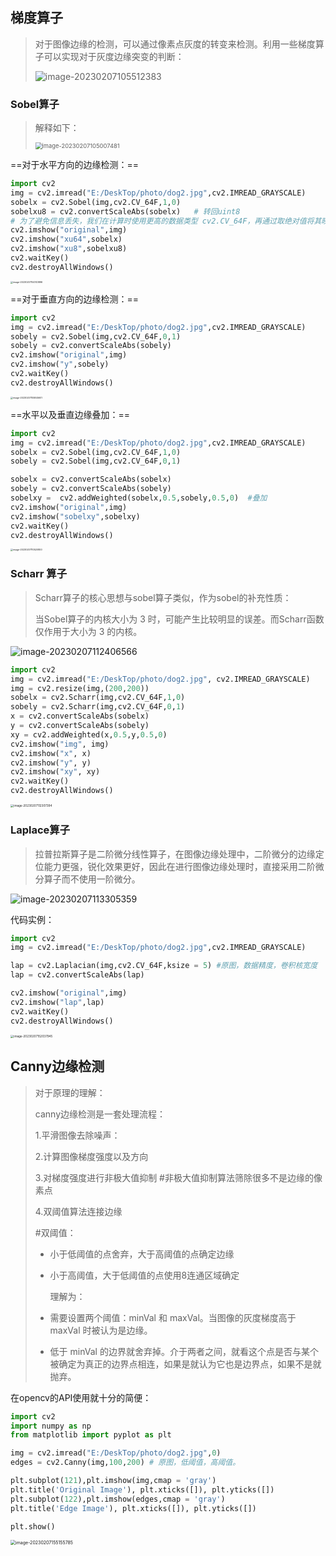 ## 梯度算子

> 对于图像边缘的检测，可以通过像素点灰度的转变来检测。利用一些梯度算子可以实现对于灰度边缘突变的判断：
>
> ![image-20230207105512383](https://yoga-typora-photo.oss-cn-beijing.aliyuncs.com/typora_img/image-20230207105512383.png)

### Sobel算子

> 解释如下：
>
> <img src="https://yoga-typora-photo.oss-cn-beijing.aliyuncs.com/typora_img/image-20230207105007481.png" alt="image-20230207105007481" style="zoom:67%;" />
>
> 

==对于水平方向的边缘检测：==

```python
import cv2
img = cv2.imread("E:/DeskTop/photo/dog2.jpg",cv2.IMREAD_GRAYSCALE)
sobelx = cv2.Sobel(img,cv2.CV_64F,1,0)
sobelxu8 = cv2.convertScaleAbs(sobelx)   # 转回uint8  
# 为了避免信息丢失，我们在计算时使用更高的数据类型 cv2.CV_64F，再通过取绝对值将其映射为 cv2.CV_8U（8 位图）类型。
cv2.imshow("original",img)
cv2.imshow("xu64",sobelx)
cv2.imshow("xu8",sobelxu8)
cv2.waitKey()
cv2.destroyAllWindows()
```

<img src="https://yoga-typora-photo.oss-cn-beijing.aliyuncs.com/typora_img/image-20230207104743896.png" alt="image-20230207104743896" style="zoom: 25%;" />

==对于垂直方向的边缘检测：==

```python
import cv2
img = cv2.imread("E:/DeskTop/photo/dog2.jpg",cv2.IMREAD_GRAYSCALE)
sobely = cv2.Sobel(img,cv2.CV_64F,0,1)
sobely = cv2.convertScaleAbs(sobely)
cv2.imshow("original",img)
cv2.imshow("y",sobely)
cv2.waitKey()
cv2.destroyAllWindows()
```

<img src="https://yoga-typora-photo.oss-cn-beijing.aliyuncs.com/typora_img/image-20230207105845601.png" alt="image-20230207105845601" style="zoom:25%;" />

==水平以及垂直边缘叠加：==

```python
import cv2
img = cv2.imread("E:/DeskTop/photo/dog2.jpg",cv2.IMREAD_GRAYSCALE)
sobelx = cv2.Sobel(img,cv2.CV_64F,1,0)
sobely = cv2.Sobel(img,cv2.CV_64F,0,1)

sobelx = cv2.convertScaleAbs(sobelx)   
sobely = cv2.convertScaleAbs(sobely)  
sobelxy =  cv2.addWeighted(sobelx,0.5,sobely,0.5,0)  #叠加
cv2.imshow("original",img)
cv2.imshow("sobelxy",sobelxy)
cv2.waitKey()
cv2.destroyAllWindows()
```

<img src="https://yoga-typora-photo.oss-cn-beijing.aliyuncs.com/typora_img/image-20230207110520800.png" alt="image-20230207110520800" style="zoom:25%;" />

### Scharr 算子

> Scharr算子的核心思想与sobel算子类似，作为sobel的补充性质：
>
> 当Sobel算子的内核大小为 3 时，可能产生比较明显的误差。而Scharr函数仅作用于大小为 3 的内核。

![image-20230207112406566](https://yoga-typora-photo.oss-cn-beijing.aliyuncs.com/typora_img/image-20230207112406566.png)

```python
import cv2
img = cv2.imread("E:/DeskTop/photo/dog2.jpg", cv2.IMREAD_GRAYSCALE)
img = cv2.resize(img,(200,200))
sobelx = cv2.Scharr(img,cv2.CV_64F,1,0)
sobely = cv2.Scharr(img,cv2.CV_64F,0,1) 
x = cv2.convertScaleAbs(sobelx)
y = cv2.convertScaleAbs(sobely)
xy = cv2.addWeighted(x,0.5,y,0.5,0)
cv2.imshow("img", img)
cv2.imshow("x", x)
cv2.imshow("y", y)
cv2.imshow("xy", xy)
cv2.waitKey()
cv2.destroyAllWindows()
```

<img src="https://yoga-typora-photo.oss-cn-beijing.aliyuncs.com/typora_img/image-20230207112307394.png" alt="image-20230207112307394" style="zoom: 33%;" />



### Laplace算子

> 拉普拉斯算子是二阶微分线性算子，在图像边缘处理中，二阶微分的边缘定位能力更强，锐化效果更好，因此在进行图像边缘处理时，直接采用二阶微分算子而不使用一阶微分。

![image-20230207113305359](https://yoga-typora-photo.oss-cn-beijing.aliyuncs.com/typora_img/image-20230207113305359.png)

代码实例：

```python
import cv2
img = cv2.imread("E:/DeskTop/photo/dog2.jpg",cv2.IMREAD_GRAYSCALE)

lap = cv2.Laplacian(img,cv2.CV_64F,ksize = 5) #原图，数据精度，卷积核宽度
lap = cv2.convertScaleAbs(lap)

cv2.imshow("original",img)
cv2.imshow("lap",lap)
cv2.waitKey()
cv2.destroyAllWindows()
```

<img src="https://yoga-typora-photo.oss-cn-beijing.aliyuncs.com/typora_img/image-20230207152037945.png" alt="image-20230207152037945" style="zoom:33%;" />



## Canny边缘检测

> 对于原理的理解：
>
> canny边缘检测是一套处理流程：
>
> 1.平滑图像去除噪声：
>
> 2.计算图像梯度强度以及方向
>
> 3.对梯度强度进行非极大值抑制 #非极大值抑制算法筛除很多不是边缘的像素点
>
> 4.双阈值算法连接边缘
>
> #双阈值：
>
> - 小于低阈值的点舍弃，大于高阈值的点确定边缘
>
> - 小于高阈值，大于低阈值的点使用8连通区域确定
>
>   理解为：
>
> - 需要设置两个阈值：minVal 和 maxVal。当图像的灰度梯度高于 maxVal 时被认为是边缘。
>
> - 低于 minVal 的边界就舍弃掉。介于两者之间，就看这个点是否与某个被确定为真正的边界点相连，如果是就认为它也是边界点，如果不是就抛弃。

在opencv的API使用就十分的简便：

```python
import cv2
import numpy as np
from matplotlib import pyplot as plt

img = cv2.imread("E:/DeskTop/photo/dog2.jpg",0)
edges = cv2.Canny(img,100,200) # 原图，低阈值，高阈值。

plt.subplot(121),plt.imshow(img,cmap = 'gray')
plt.title('Original Image'), plt.xticks([]), plt.yticks([])
plt.subplot(122),plt.imshow(edges,cmap = 'gray')
plt.title('Edge Image'), plt.xticks([]), plt.yticks([])

plt.show()
```

<img src="https://yoga-typora-photo.oss-cn-beijing.aliyuncs.com/typora_img/image-20230207155155785.png" alt="image-20230207155155785" style="zoom:50%;" />



















